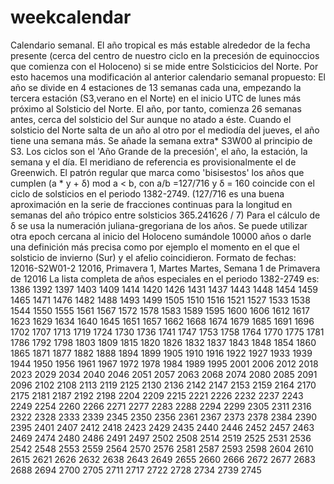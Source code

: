 # weekcalendar

Calendario semanal.
El año tropical es más estable alrededor de la fecha presente (cerca del centro de nuestro ciclo en la precesión de equinoccios que comienza con el Holoceno) si se mide entre Solsticicios del Norte. Por esto hacemos una modificación al anterior calendario semanal propuesto:
El año se divide en 4 estaciones de 13 semanas cada una, empezando la tercera estación (S3,verano en el Norte) en el inicio UTC de lunes más próximo al Solsticio del Norte. El año, por tanto, comienza 26 semanas antes, cerca del solsticio del Sur aunque no atado a éste.
Cuando el solsticio del Norte salta de un año al otro por el mediodía del jueves, el año tiene una semana más. Se añade la semana extra* S3W00 al principio de S3.
Los ciclos son el 'Año Grande de la precesión', el año, la estación, la semana y el día. El meridiano de referencia es provisionalmente el de Greenwich.
El patrón regular que marca como 'bisisestos' los años que cumplen
(a * y + δ) mod a < b, con a/b =127/716 y δ = 160
coincide con el ciclo de solsticios en el periodo 1382-2749.
(127/716 es una buena aproximación en la serie de fracciones continuas para la longitud en semanas del año trópico entre solsticios 365.241626 / 7)
Para el cálculo de δ se usa la numeración juliana-gregoriana de los años. Se puede utilizar otra epoch cercana al inicio del Holoceno sumándole 10000 años o darle una definición más precisa como por ejemplo el momento en el que el solsticio de invierno (Sur) y el afelio coincidieron.
Formato de fechas:
12016-S2W01-2
12016, Primavera 1, Martes
Martes, Semana 1 de Primavera de 12016
La lista completa de años especiales en el periodo 1382-2749 es:
1386
1392
1397
1403
1409
1414
1420
1426
1431
1437
1443
1448
1454
1459
1465
1471
1476
1482
1488
1493
1499
1505
1510
1516
1521
1527
1533
1538
1544
1550
1555
1561
1567
1572
1578
1583
1589
1595
1600
1606
1612
1617
1623
1629
1634
1640
1645
1651
1657
1662
1668
1674
1679
1685
1691
1696
1702
1707
1713
1719
1724
1730
1736
1741
1747
1753
1758
1764
1770
1775
1781
1786
1792
1798
1803
1809
1815
1820
1826
1832
1837
1843
1848
1854
1860
1865
1871
1877
1882
1888
1894
1899
1905
1910
1916
1922
1927
1933
1939
1944
1950
1956
1961
1967
1972
1978
1984
1989
1995
2001
2006
2012
2018
2023
2029
2034
2040
2046
2051
2057
2063
2068
2074
2080
2085
2091
2096
2102
2108
2113
2119
2125
2130
2136
2142
2147
2153
2159
2164
2170
2175
2181
2187
2192
2198
2204
2209
2215
2221
2226
2232
2237
2243
2249
2254
2260
2266
2271
2277
2283
2288
2294
2299
2305
2311
2316
2322
2328
2333
2339
2345
2350
2356
2361
2367
2373
2378
2384
2390
2395
2401
2407
2412
2418
2423
2429
2435
2440
2446
2452
2457
2463
2469
2474
2480
2486
2491
2497
2502
2508
2514
2519
2525
2531
2536
2542
2548
2553
2559
2564
2570
2576
2581
2587
2593
2598
2604
2610
2615
2621
2626
2632
2638
2643
2649
2655
2660
2666
2672
2677
2683
2688
2694
2700
2705
2711
2717
2722
2728
2734
2739
2745

